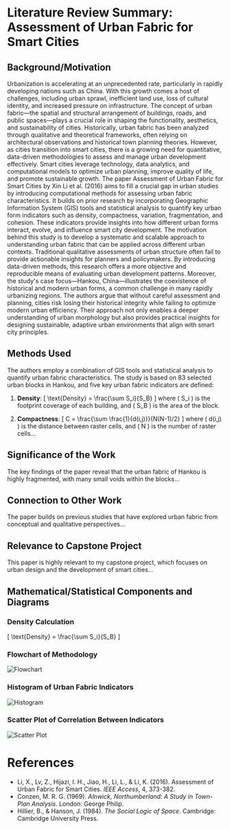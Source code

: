 # Literature Review Summary: Assessment of Urban Fabric for Smart Cities

## Background/Motivation
Urbanization is accelerating at an unprecedented rate, particularly in rapidly developing nations such as China. With this growth comes a host of challenges, including urban sprawl, inefficient land use, loss of cultural identity, and increased pressure on infrastructure. The concept of urban fabric—the spatial and structural arrangement of buildings, roads, and public spaces—plays a crucial role in shaping the functionality, aesthetics, and sustainability of cities.
Historically, urban fabric has been analyzed through qualitative and theoretical frameworks, often relying on architectural observations and historical town planning theories. However, as cities transition into smart cities, there is a growing need for quantitative, data-driven methodologies to assess and manage urban development effectively. Smart cities leverage technology, data analytics, and computational models to optimize urban planning, improve quality of life, and promote sustainable growth.
The paper Assessment of Urban Fabric for Smart Cities by Xin Li et al. (2016) aims to fill a crucial gap in urban studies by introducing computational methods for assessing urban fabric characteristics. It builds on prior research by incorporating Geographic Information System (GIS) tools and statistical analysis to quantify key urban form indicators such as density, compactness, variation, fragmentation, and cohesion. These indicators provide insights into how different urban forms interact, evolve, and influence smart city development.
The motivation behind this study is to develop a systematic and scalable approach to understanding urban fabric that can be applied across different urban contexts. Traditional qualitative assessments of urban structure often fail to provide actionable insights for planners and policymakers. By introducing data-driven methods, this research offers a more objective and reproducible means of evaluating urban development patterns.
Moreover, the study's case focus—Hankou, China—illustrates the coexistence of historical and modern urban forms, a common challenge in many rapidly urbanizing regions. The authors argue that without careful assessment and planning, cities risk losing their historical integrity while failing to optimize modern urban efficiency. Their approach not only enables a deeper understanding of urban morphology but also provides practical insights for designing sustainable, adaptive urban environments that align with smart city principles.
## Methods Used
The authors employ a combination of GIS tools and statistical analysis to quantify urban fabric characteristics. The study is based on 83 selected urban blocks in Hankou, and five key urban fabric indicators are defined:

1. **Density**:
   \[
   \text{Density} = \frac{\sum S_i}{S_B}
   \]
   where \( S_i \) is the footprint coverage of each building, and \( S_B \) is the area of the block.

2. **Compactness**:
   \[
   C = \frac{\sum \frac{1}{d(i,j)}}{N(N-1)/2}
   \]
   where \( d(i,j) \) is the distance between raster cells, and \( N \) is the number of raster cells...

## Significance of the Work
The key findings of the paper reveal that the urban fabric of Hankou is highly fragmented, with many small voids within the blocks...

## Connection to Other Work
The paper builds on previous studies that have explored urban fabric from conceptual and qualitative perspectives...

## Relevance to Capstone Project
This paper is highly relevant to my capstone project, which focuses on urban design and the development of smart cities...

## Mathematical/Statistical Components and Diagrams
### Density Calculation
\[
\text{Density} = \frac{\sum S_i}{S_B}
\]

### Flowchart of Methodology
![Flowchart](images/methodology_flowchart.png)

### Histogram of Urban Fabric Indicators
![Histogram](images/urban_fabric_histogram.png)

### Scatter Plot of Correlation Between Indicators
![Scatter Plot](images/correlation_scatter_plot.png)

# References

- Li, X., Lv, Z., Hijazi, I. H., Jiao, H., Li, L., & Li, K. (2016). Assessment of Urban Fabric for Smart Cities. *IEEE Access*, 4, 373-382.
- Conzen, M. R. G. (1969). *Alnwick, Northumberland: A Study in Town-Plan Analysis*. London: George Philip.
- Hillier, B., & Hanson, J. (1984). *The Social Logic of Space*. Cambridge: Cambridge University Press.
